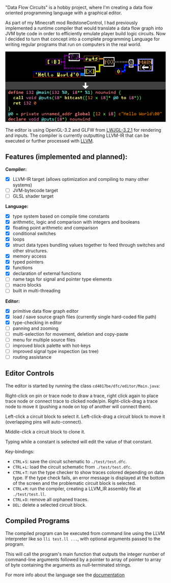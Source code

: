 "Data Flow Circuits" is a hobby project, where I'm creating a data flow oriented programming language with a graphical editor.

As part of my Minecraft mod RedstoneControl, I had previously implemented a runtime compiler that would translate a data flow graph into JVM byte code in order to efficiently emulate player build logic circuits.
Now I decided to turn that concept into a complete programming Language for writing regular programs that run on computers in the real world.

![](example.png)

The editor is using OpenGL-3.2 and GLFW from [LWJGL-3.2.1](https://www.lwjgl.org/) for rendering and inputs.
The compiler is currently outputting LLVM-IR that can be executed or further processed with [LLVM](https://llvm.org/).

## Features (implemented and planned):
**Compiler:**
- [x] LLVM-IR target (allows optimization and compiling to many other systems)
- [ ] JVM-bytecode target
- [ ] GLSL shader target

**Language:**
- [x] type system based on compile time constants
- [x] arithmetic, logic and comparison with integers and booleans
- [x] floating point arithmetic and comparison
- [x] conditional switches
- [x] loops
- [x] struct data types bundling values together to feed through switches and other structures.
- [x] memory access
- [x] typed pointers
- [x] functions
- [x] declaration of external functions
- [ ] name tags for signal and pointer type elements
- [ ] macro blocks
- [ ] built in multi-threading

**Editor:**
- [x] primitive data flow graph editor
- [x] load / save source graph files (currently single hard-coded file path)
- [x] type-checking in editor
- [ ] panning and zooming
- [ ] multi-selection for movement, deletion and copy-paste
- [ ] menu for multiple source files
- [ ] improved block palette with hot-keys
- [ ] improved signal type inspection (as tree)
- [ ] routing assistance

## Editor Controls
The editor is started by running the class `cd4017be/dfc/editor/Main.java`:

Right-click on pin or trace node to draw a trace, right click again to place trace node or connect trace to clicked node/pin. Right-click-drag a trace node to move it (pushing a node on top of another will connect them).

Left-click a circuit block to select it. Left-click-drag a circuit block to move it (overlapping pins will auto-connect).

Middle-click a circuit block to clone it.

Typing while a constant is selected will edit the value of that constant.

Key-bindings:
- `CTRL`+`S`: save the circuit schematic to `./test/test.dfc`.
- `CTRL`+`L`: load the circuit schematic from `./test/test.dfc`.
- `CTRL`+`T`: run the type checker to show traces colored depending on data type. If the type check fails, an error message is displayed at the bottom of the screen and the problematic circuit block is selected.
- `CTRL`+`M`: run the compiler, creating a LLVM_IR assembly file at `./test/test.ll`.
- `CTRL`+`D`: remove all orphaned traces.
- `DEL`: delete a selected circuit block.

## Compiled Programs
The compiled program can be executed from command line using the LLVM interpreter like so `lli test.ll ...`, with optional arguments passed to the program.

This will call the program's main function that outputs the integer number of command-line arguments followed by a pointer to array of pointer to array of byte containing the arguments as null-terminated strings.

For more info about the language see the [documentation](doc/signals.md)